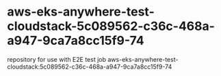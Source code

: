 # aws-eks-anywhere-test-cloudstack-5c089562-c36c-468a-a947-9ca7a8cc15f9-74
repository for use with E2E test job aws-eks-anywhere-test-cloudstack:5c089562-c36c-468a-a947-9ca7a8cc15f9-74

